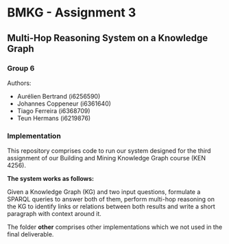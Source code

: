 # BMKG - Assignment 3
## Multi-Hop Reasoning System on a Knowledge Graph
### Group 6 

Authors: 
- Aurélien Bertrand (i6256590)
- Johannes Coppeneur (i6361640)
- Tiago Ferreira (i6368709)
- Teun Hermans (i6219876)

### Implementation
This repository comprises code to run our system designed for the third assignment of our Building and Mining Knowledge Graph course (KEN 4256).

**The system works as follows:**

Given a Knowledge Graph (KG) and two input questions, formulate a SPARQL queries to answer both of them, perform multi-hop reasoning on the KG to identify links or relations between both results and write a short paragraph with context around it.

The folder __other__ comprises other implementations which we not used in the final deliverable.
